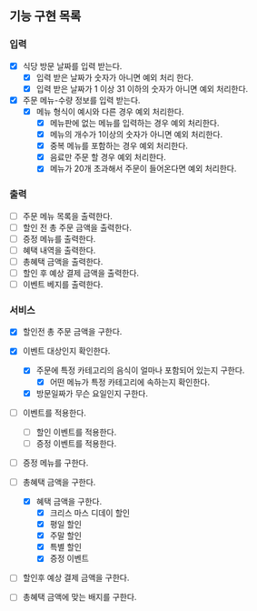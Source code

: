 ## 기능 구현 목록

### 입력

- [x] 식당 방문 날짜를 입력 받는다.
    - [x] 입력 받은 날짜가 숫자가 아니면 예외 처리 한다.
    - [x] 입력 받은 날짜가 1 이상 31 이하의 숫자가 아니면 예외 처리한다.
- [x] 주문 메뉴-수량 정보를 입력 받는다.
    - [x] 메뉴 형식이 예시와 다른 경우 예외 처리한다.
        - [x] 메뉴판에 없는 메뉴를 입력하는 경우 예외 처리한다.
        - [x] 메뉴의 개수가 1이상의 숫자가 아니면 예외 처리한다.
        - [x] 중복 메뉴를 포함하는 경우 예외 처리한다.
        - [x] 음료만 주문 할 경우 예외 처리한다.
        - [x] 메뉴가 20개 초과해서 주문이 들어온다면 예외 처리한다.

### 출력

- [ ] 주문 메뉴 목록을 출력한다.
- [ ] 할인 전 총 주문 금액을 출력한다.
- [ ] 증정 메뉴를 출력한다.
- [ ] 혜택 내역을 출력한다.
- [ ] 총혜택 금액을 출력한다.
- [ ] 할인 후 예상 결제 금액을 출력한다.
- [ ] 이벤트 베지를 출력한다.

### 서비스

- [x] 할인전 총 주문 금액을 구한다.

- [x] 이벤트 대상인지 확인한다.
    - [x] 주문에 특정 카테고리의 음식이 얼마나 포함되어 있는지 구한다.
        - [x] 어떤 메뉴가 특정 카테고리에 속하는지 확인한다.
    - [x] 방문일짜가 무슨 요일인지 구한다.

- [ ] 이벤트를 적용한다.
    - [ ] 할인 이벤트를 적용한다.
    - [ ] 증정 이벤트를 적용한다.

- [ ] 증정 메뉴를 구한다.

- [ ] 총혜택 금액을 구한다.
  - [x] 혜택 금액을 구한다.
      - [x] 크리스 마스 디데이 할인
      - [x] 평일 할인
      - [x] 주말 할인
      - [x] 특별 할인
      - [x] 증정 이벤트

- [ ] 할인후 예상 결제 금액을 구한다.

- [ ] 총혜택 금액에 맞는 배지를 구한다.

